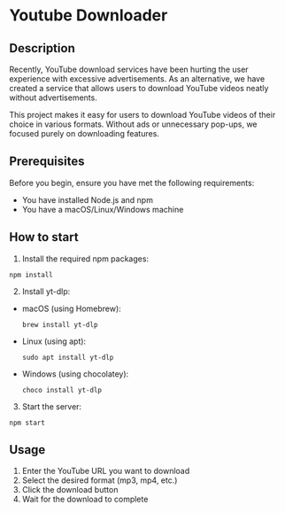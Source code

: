 # Youtube Downloader

## Description

Recently, YouTube download services have been hurting the user experience with excessive advertisements. As an alternative, we have created a service that allows users to download YouTube videos neatly without advertisements.

This project makes it easy for users to download YouTube videos of their choice in various formats. Without ads or unnecessary pop-ups, we focused purely on downloading features.

## Prerequisites

Before you begin, ensure you have met the following requirements:
* You have installed Node.js and npm
* You have a macOS/Linux/Windows machine

## How to start

1. Install the required npm packages:
```
npm install
```
2. Install yt-dlp:
- macOS (using Homebrew):
  ```
  brew install yt-dlp
  ```
- Linux (using apt):
  ```
  sudo apt install yt-dlp
  ```
- Windows (using chocolatey):
  ```
  choco install yt-dlp
  ```

3. Start the server:
```
npm start
```

## Usage

1. Enter the YouTube URL you want to download
2. Select the desired format (mp3, mp4, etc.)
3. Click the download button
4. Wait for the download to complete
